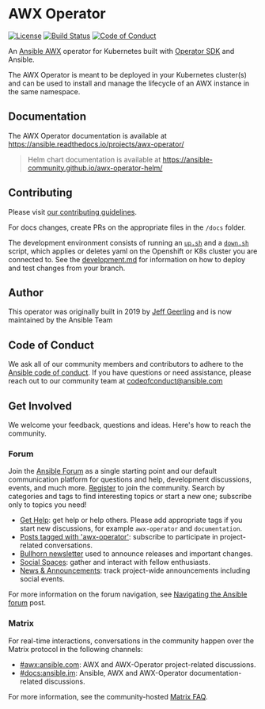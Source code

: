 # AWX Operator

[![License](https://img.shields.io/badge/License-Apache%202.0-blue.svg)](https://opensource.org/licenses/Apache-2.0)
[![Build Status](https://github.com/ansible/awx-operator/workflows/CI/badge.svg?event=push)](https://github.com/ansible/awx-operator/actions)
[![Code of Conduct](https://img.shields.io/badge/code%20of%20conduct-Ansible-yellow.svg)](https://docs.ansible.com/ansible/latest/community/code_of_conduct.html)

An [Ansible AWX](https://github.com/ansible/awx) operator for Kubernetes built with [Operator SDK](https://github.com/operator-framework/operator-sdk) and Ansible.

The AWX Operator is meant to be deployed in your Kubernetes cluster(s) and can be used to install and manage the lifecycle of an AWX instance in the same namespace.

## Documentation

The AWX Operator documentation is available at <https://ansible.readthedocs.io/projects/awx-operator/>

> Helm chart documentation is available at <https://ansible-community.github.io/awx-operator-helm/>

## Contributing

Please visit [our contributing guidelines](https://github.com/ansible/awx-operator/blob/devel/CONTRIBUTING.md).

For docs changes, create PRs on the appropriate files in the `/docs` folder.

The development environment consists of running an [`up.sh`](https://github.com/ansible/awx-operator/blob/devel/up.sh) and a [`down.sh`](https://github.com/ansible/awx-operator/blob/devel/down.sh) script, which applies or deletes yaml on the Openshift or K8s cluster you are connected to. See the [development.md](https://github.com/ansible/awx-operator/blob/devel/docs/development.md) for information on how to deploy and test changes from your branch.

## Author

This operator was originally built in 2019 by [Jeff Geerling](https://www.jeffgeerling.com) and is now maintained by the Ansible Team

## Code of Conduct

We ask all of our community members and contributors to adhere to the [Ansible code of conduct](http://docs.ansible.com/ansible/latest/community/code_of_conduct.html). If you have questions or need assistance, please reach out to our community team at [codeofconduct@ansible.com](mailto:codeofconduct@ansible.com)

## Get Involved

We welcome your feedback, questions and ideas. Here's how to reach the community.

### Forum

Join the [Ansible Forum](https://forum.ansible.com) as a single starting point and our default communication platform for questions and help, development discussions, events, and much more. [Register](https://forum.ansible.com/signup?) to join the community. Search by categories and tags to find interesting topics or start a new one; subscribe only to topics you need!

* [Get Help](https://forum.ansible.com/c/help/6): get help or help others. Please add appropriate tags if you start new discussions, for example `awx-operator` and  `documentation`.
* [Posts tagged with 'awx-operator'](https://forum.ansible.com/tag/awx-operator): subscribe to participate in project-related conversations.
* [Bullhorn newsletter](https://docs.ansible.com/ansible/devel/community/communication.html#the-bullhorn) used to announce releases and important changes.
* [Social Spaces](https://forum.ansible.com/c/chat/4): gather and interact with fellow enthusiasts.
* [News & Announcements](https://forum.ansible.com/c/news/5): track project-wide announcements including social events.

For more information on the forum navigation, see [Navigating the Ansible forum](https://forum.ansible.com/t/navigating-the-ansible-forum-tags-categories-and-concepts/39) post.

### Matrix

For real-time interactions, conversations in the community happen over the Matrix protocol in the following channels:

* [#awx:ansible.com](https://matrix.to/#/#awx:ansible.com): AWX and AWX-Operator project-related discussions.
* [#docs:ansible.im](https://matrix.to/#/#docs:ansible.im): Ansible, AWX and AWX-Operator documentation-related discussions.

For more information, see the community-hosted [Matrix FAQ](https://hackmd.io/@ansible-community/community-matrix-faq).

